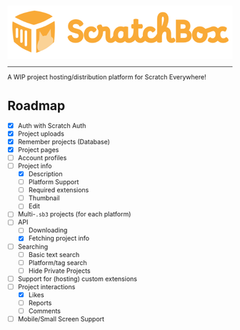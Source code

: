 <p align="center">
    <img alt="ScratchBox" src="public/scratchbox-logo-full.svg">
</p>

---

A WIP project hosting/distribution platform for Scratch Everywhere!

# Roadmap

- [x] Auth with Scratch Auth
- [x] Project uploads
- [x] Remember projects (Database)
- [x] Project pages
- [ ] Account profiles
- [ ] Project info
  - [x] Description
  - [ ] Platform Support
  - [ ] Required extensions
  - [ ] Thumbnail
  - [ ] Edit
- [ ] Multi-`.sb3` projects (for each platform)
- [ ] API
  - [ ] Downloading
  - [x] Fetching project info
- [ ] Searching
  - [ ] Basic text search
  - [ ] Platform/tag search
  - [ ] Hide Private Projects
- [ ] Support for (hosting) custom extensions
- [ ] Project interactions
  - [x] Likes
  - [ ] Reports
  - [ ] Comments
- [ ] Mobile/Small Screen Support
